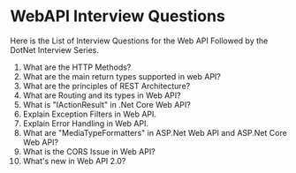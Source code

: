 # WebAPI Interview Questions
Here is the List of Interview Questions for the Web API Followed by the DotNet Interview Series.<br />
1. What are the HTTP Methods? <br />
2. What are the main return types supported in web API? <br />
3. What are the principles of REST Architecture? <br />
4. What are Routing and its types in Web API? <br />
5. What is "IActionResult" in .Net Core Web API? <br />
6. Explain Exception Filters in Web API. <br />
7. Explain Error Handling in Web API. <br />
8. What are "MediaTypeFormatters" in ASP.Net Web API and ASP.Net Core Web API? <br />
9. What is the CORS Issue in Web API? <br />
10. What's new in Web API 2.0? <br />
